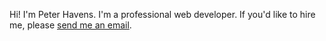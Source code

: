 Hi! I'm Peter Havens. I'm a professional web developer. If you'd like to hire me, please [send me an email](mailto:peter.havens@gmail.com).
